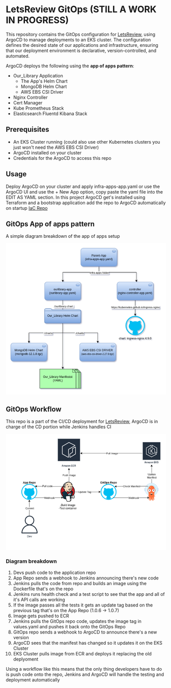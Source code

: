 # LetsReview GitOps (STILL A WORK IN PROGRESS)
This repository contains the GitOps configuration for [LetsReview](https://github.com/adigaandyt/LetsReview), using ArgoCD to manage deployments to an EKS cluster. The configuration defines the desired state of our applications and infrastructure, ensuring that our deployment environment is declarative, version-controlled, and automated.

ArgoCD deploys the following using the **app of apps pattern**:
- Our_Library Application
  - The App's Helm Chart
  - MongoDB Helm Chart
  - AWS EBS CSI Driver
- Nginx Controller
- Cert Manager 
- Kube Prometheus Stack 
- Elasticsearch Fluentd Kibana Stack

## Prerequisites
- An EKS Cluster running (could also use other Kubernetes clusters you just won't need the AWS EBS CSI Driver)
- ArgoCD installed on your cluster
- Credentials for the ArgoCD to access this repo

## Usage
Deploy ArgoCD on your cluster and apply infra-apps-app.yaml or use the ArgoCD UI and use the + New App option, copy paste the yaml file into the EDIT AS YAML section.
In this project ArgoCD get's installed using Terraform and a bootstrap application add the repo to ArgoCD automatically on startup
[IaC Repo](https://github.com/adigaandyt/ourlibrary-infra) 

## GitOps App of apps pattern
A simple diagram breakdown of the app of apps setup

![App of apps diagram](/diagrams/App%20of%20apps.png)

## GitOps Workflow

This repo is a part of the CI/CD deployment for [LetsReview](https://github.com/adigaandyt/LetsReview), ArgoCD is in charge of the CD portion while Jenkins handles CI

![App of apps diagram](/diagrams/GitOps%20flow.png)
### Diagram breakdown
1) Devs push code to the application repo
2) App Repo sends a webhook to Jenkins announcing there's new code
3) Jenkins pulls the code from repo and builds an image using the Dockerfile that's on the repo
4) Jenkins runs health check and a test script to see that the app and all of it's API calls are working
5) If the image passes all the tests it gets an update tag based on the previous tag that's on the App Repo (1.0.6 -> 1.0.7)
6) Image gets pushed to ECR
7) Jenkins pulls the GitOps repo code, updates the image tag in values.yaml and pushes it back onto the GitOps Repo
8) GitOps repo sends a webhook to ArgoCD to announce there's a new version
9) ArgoCD sees that the manifest has changed so it updates it on the EKS Cluster
10) EKS Cluster pulls image from ECR and deploys it replacing the old deplyoment

Using a workflow like this means that the only thing developers have to do is push code onto the repo, Jenkins and ArgoCD will handle the testing and deployment automatically 
